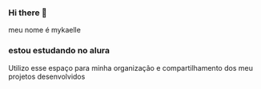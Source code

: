 ### Hi there 👋
 meu nome é mykaelle
 ### estou estudando no alura
 Utilizo esse espaço para minha organização e compartilhamento dos meu projetos desenvolvidos

<!--
**mykaellealmeida/mykaellealmeida** is a ✨ _special_ ✨ repository because its `README.md` (this file) appears on your GitHub profile.

Here are some ideas to get you started:

- 🔭 I’m currently working on ...
- 🌱 I’m currently learning ...
- 👯 I’m looking to collaborate on ...
- 🤔 I’m looking for help with ...
- 💬 Ask me about ...
- 📫 How to reach me: ...
- 😄 Pronouns: ...
- ⚡ Fun fact: ...
-->
